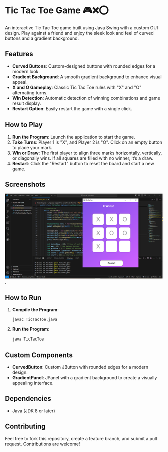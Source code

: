 # Tic Tac Toe Game 🎮❌⭕️

An interactive Tic Tac Toe game built using Java Swing with a custom GUI design. Play against a friend and enjoy the sleek look and feel of curved buttons and a gradient background.

## Features

- **Curved Buttons**: Custom-designed buttons with rounded edges for a modern look.
- **Gradient Background**: A smooth gradient background to enhance visual appeal.
- **X and O Gameplay**: Classic Tic Tac Toe rules with "X" and "O" alternating turns.
- **Win Detection**: Automatic detection of winning combinations and game result display.
- **Restart Option**: Easily restart the game with a single click.

## How to Play

1. **Run the Program**: Launch the application to start the game.
2. **Take Turns**: Player 1 is "X", and Player 2 is "O". Click on an empty button to place your mark.
3. **Win or Draw**: The first player to align three marks horizontally, vertically, or diagonally wins. If all squares are filled with no winner, it’s a draw.
4. **Restart**: Click the "Restart" button to reset the board and start a new game.

## Screenshots

![Tic tac toe output](./image/output_screenshot.png).

## How to Run

1. **Compile the Program**:

    ```bash
    javac TicTacToe.java
    ```

2. **Run the Program**:

    ```bash
    java TicTacToe
    ```

## Custom Components

- **CurvedButton**: Custom JButton with rounded edges for a modern design.
- **GradientPanel**: JPanel with a gradient background to create a visually appealing interface.

## Dependencies

- Java (JDK 8 or later)

## Contributing

Feel free to fork this repository, create a feature branch, and submit a pull request. Contributions are welcome!
